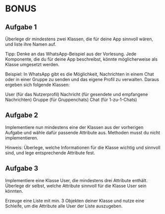 # BONUS

## Aufgabe 1

Überlege dir mindestens zwei Klassen, die für deine App sinnvoll wären, und liste ihre Namen auf.

Tipp: 
Denke an das WhatsApp-Beispiel aus der Vorlesung. Jede Komponente, die du für deine App beschreibst, könnte möglicherweise als Klasse umgesetzt werden.

Beispiel: 
In WhatsApp gibt es die Möglichkeit, Nachrichten in einem Chat oder in einer Gruppe zu senden und das eigene Profil zu verwalten. Daraus ergeben sich folgende Klassen:

User (für das Nutzerprofil)
Nachricht (für gesendete und empfangene Nachrichten)
Gruppe (für Gruppenchats)
Chat (für 1-zu-1-Chats)


## Aufgabe 2

Implementiere nun mindestens eine der Klassen aus der vorherigen Aufgabe und wähle dafür passende Attribute aus. Methoden musst du nicht implementieren.

Hinweis: 
Überlege, welche Informationen für die Klasse wichtig und sinnvoll sind, und lege entsprechende Attribute fest.


## Aufgabe 3

Implementiere eine Klasse User, die mindestens drei Attribute enthält. Überlege dir selbst, welche Attribute sinnvoll für die Klasse User sein könnten.

Erzeuge eine Liste mit min. 3 Objekten deiner Klasse und nutze eine Schleife, um die Attribute alle User der Liste auszugeben.
